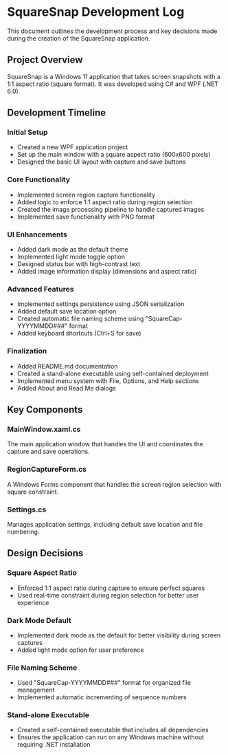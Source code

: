 # SquareSnap Development Log

This document outlines the development process and key decisions made during the creation of the SquareSnap application.

## Project Overview

SquareSnap is a Windows 11 application that takes screen snapshots with a 1:1 aspect ratio (square format). It was developed using C# and WPF (.NET 6.0).

## Development Timeline

### Initial Setup
- Created a new WPF application project
- Set up the main window with a square aspect ratio (600x600 pixels)
- Designed the basic UI layout with capture and save buttons

### Core Functionality
- Implemented screen region capture functionality
- Added logic to enforce 1:1 aspect ratio during region selection
- Created the image processing pipeline to handle captured images
- Implemented save functionality with PNG format

### UI Enhancements
- Added dark mode as the default theme
- Implemented light mode toggle option
- Designed status bar with high-contrast text
- Added image information display (dimensions and aspect ratio)

### Advanced Features
- Implemented settings persistence using JSON serialization
- Added default save location option
- Created automatic file naming scheme using "SquareCap-YYYYMMDD###" format
- Added keyboard shortcuts (Ctrl+S for save)

### Finalization
- Added README.md documentation
- Created a stand-alone executable using self-contained deployment
- Implemented menu system with File, Options, and Help sections
- Added About and Read Me dialogs

## Key Components

### MainWindow.xaml.cs
The main application window that handles the UI and coordinates the capture and save operations.

### RegionCaptureForm.cs
A Windows Forms component that handles the screen region selection with square constraint.

### Settings.cs
Manages application settings, including default save location and file numbering.

## Design Decisions

### Square Aspect Ratio
- Enforced 1:1 aspect ratio during capture to ensure perfect squares
- Used real-time constraint during region selection for better user experience

### Dark Mode Default
- Implemented dark mode as the default for better visibility during screen captures
- Added light mode option for user preference

### File Naming Scheme
- Used "SquareCap-YYYYMMDD###" format for organized file management
- Implemented automatic incrementing of sequence numbers

### Stand-alone Executable
- Created a self-contained executable that includes all dependencies
- Ensures the application can run on any Windows machine without requiring .NET installation
